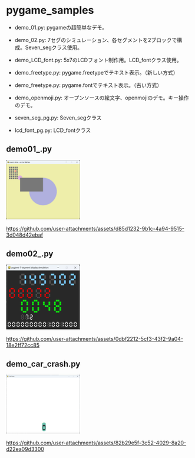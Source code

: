 # pygame_samples

 - demo_01.py: pygameの超簡単なデモ。
 - demo_02.py: 7セグのシミュレーション、各セグメントを2ブロックで構成。Seven_segクラス使用。
 - demo_LCD_font.py: 5x7のLCDフォント制作用。LCD_fontクラス使用。

 - demo_freetype.py: pygame.freetypeでテキスト表示。（新しい方式）
 - demo_freetype.py: pygame.fontでテキスト表示。（古い方式）
 - demo_openmoji.py: オープンソースの絵文字、openmojiのデモ。キー操作のデモ。
 - seven_seg_pg.py: Seven_segクラス
 - lcd_font_pg.py: LCD_fontクラス

## demo01_.py
<!-- [alt text](readme_images/image.png)
![alt text](readme_images/image.png) -->
<!-- ![alt text](readme_images/image.png) -->
[<img src="readme_resources/demo_01.png" width="200">](readme_resources/demo_01.png)


https://github.com/user-attachments/assets/d85d1232-9b1c-4a94-9515-3d048d42ebaf

## demo02_.py

[<img src="readme_resources/demo_02.png" width="200">](readme_resources/demo_02.png)

https://github.com/user-attachments/assets/0dbf2212-5cf3-43f2-9a04-18e2ff72cc85

## demo_car_crash.py

[<img src="readme_resources/demo_car_crash.png" width="200">](readme_resources/demo_car_crash.png)

https://github.com/user-attachments/assets/82b29e5f-3c52-4029-8a20-d22ea09d3300

